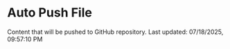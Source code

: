 # Auto Push File

Content that will be pushed to GitHub repository.
Last updated: 07/18/2025, 09:57:10 PM